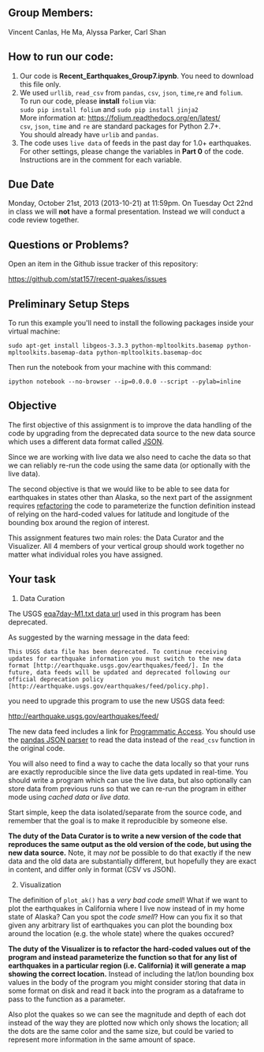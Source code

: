 Group Members:
--------------
Vincent Canlas, He Ma, Alyssa Parker, Carl Shan  

How to run our code:
--------------------
1. Our code is **Recent\_Earthquakes_Group7.ipynb**. You need to download this file only.  
2. We used `urllib`, `read_csv` from `pandas`, `csv`, `json`, `time`,`re` and `folium`.  
   To run our code, please **install** `folium` via:  
        `sudo pip install folium` and `sudo pip install jinja2`  
    More information at: https://folium.readthedocs.org/en/latest/  
    `csv`, `json`, `time` and `re` are standard packages for Python 2.7+.  
    You should already have `urlib` and `pandas`.  
3. The code uses `live data` of feeds in the past day for 1.0+ earthquakes.  
   For other settings, please change the variables in **Part 0** of the code.  
   Instructions are in the comment for each variable.

Due Date
--------
Monday, October 21st, 2013 (2013-10-21) at 11:59pm. On Tuesday Oct
22nd in class we will **not** have a formal presentation. Instead we
will conduct a code review together.

Questions or Problems?
----------------------
Open an item in the Github issue tracker of this repository:

https://github.com/stat157/recent-quakes/issues

Preliminary Setup Steps
-----------------------
To run this example you'll need to install the following packages
inside your virtual machine:

    sudo apt-get install libgeos-3.3.3 python-mpltoolkits.basemap python-mpltoolkits.basemap-data python-mpltoolkits.basemap-doc

Then run the notebook from your machine with this command:

    ipython notebook --no-browser --ip=0.0.0.0 --script --pylab=inline

Objective
---------

The first objective of this assignment is to improve the data handling
of the code by upgrading from the deprecated data source to the new
data source which uses a different data format called
[JSON](http://en.wikipedia.org/wiki/JSON).

Since we are working with live data we also need to cache the data so
that we can reliably re-run the code using the same data (or
optionally with the live data).

The second objective is that we would like to be able to see data for
earthquakes in states other than Alaska, so the next part of the
assignment requires
[refactoring](http://en.wikipedia.org/wiki/Code_refactoring) the code
to parameterize the function definition instead of relying on the
hard-coded values for latitude and longitude of the bounding box
around the region of interest.

This assignment features two main roles: the Data Curator and the
Visualizer. All 4 members of your vertical group should work together
no matter what individual roles you have assigned.

Your task
---------

1) Data Curation

The USGS [eqa7day-M1.txt data
url](http://earthquake.usgs.gov/earthquakes/catalogs/eqs7day-M1.txt)
used in this program has been deprecated.

As suggested by the warning message in the data feed:

    This USGS data file has been deprecated. To continue receiving
    updates for earthquake information you must switch to the new data
    format [http://earthquake.usgs.gov/earthquakes/feed/]. In the
    future, data feeds will be updated and deprecated following our
    official deprecation policy
    [http://earthquake.usgs.gov/earthquakes/feed/policy.php].

you need to upgrade this program to use the new USGS data feed:

http://earthquake.usgs.gov/earthquakes/feed/

The new data feed includes a link for [Programmatic
Access](http://earthquake.usgs.gov/earthquakes/feed/v1.0/geojson.php).
You should use the [pandas JSON
parser](http://pandas.pydata.org/pandas-docs/dev/io.html) to read the
data instead of the `read_csv` function in the original code.

You will also need to find a way to cache the data locally so that
your runs are exactly reproducible since the live data gets updated in
real-time. You should write a program which can use the live data, but
also optionally can store data from previous runs so that we can
re-run the program in either mode using *cached data* or *live data*.

Start simple, keep the data isolated/separate from the source code,
and remember that the goal is to make it reproducible by someone else.

**The duty of the Data Curator is to write a new version of the code
that reproduces the same output as the old version of the code, but
using the new data source.** Note, it may *not* be possible to do that
exactly if the new data and the old data are substantially different,
but hopefully they are exact in content, and differ only in format
(CSV vs JSON).

2) Visualization

The definition of `plot_ak()` has a *very bad code smell*! What if we
want to plot the earthquakes in California where I live now instead of
in my home state of Alaska? Can you spot the *code smell*? How can you
fix it so that given any arbitrary list of earthquakes you can plot
the bounding box around the location (e.g. the whole state) where the
quakes occured?

**The duty of the Visualizer is to refactor the hard-coded values out
of the program and instead parameterize the function so that for any
list of earthquakes in a particular region (i.e. California) it will
generate a map showing the correct location.** Instead of including
the lat/lon bounding box values in the body of the program you might
consider storing that data in some format on disk and read it back
into the program as a dataframe to pass to the function as a
parameter.

Also plot the quakes so we can see the magnitude and depth of each dot
instead of the way they are plotted now which only shows the location;
all the dots are the same color and the same size, but could be varied
to represent more information in the same amount of space.
